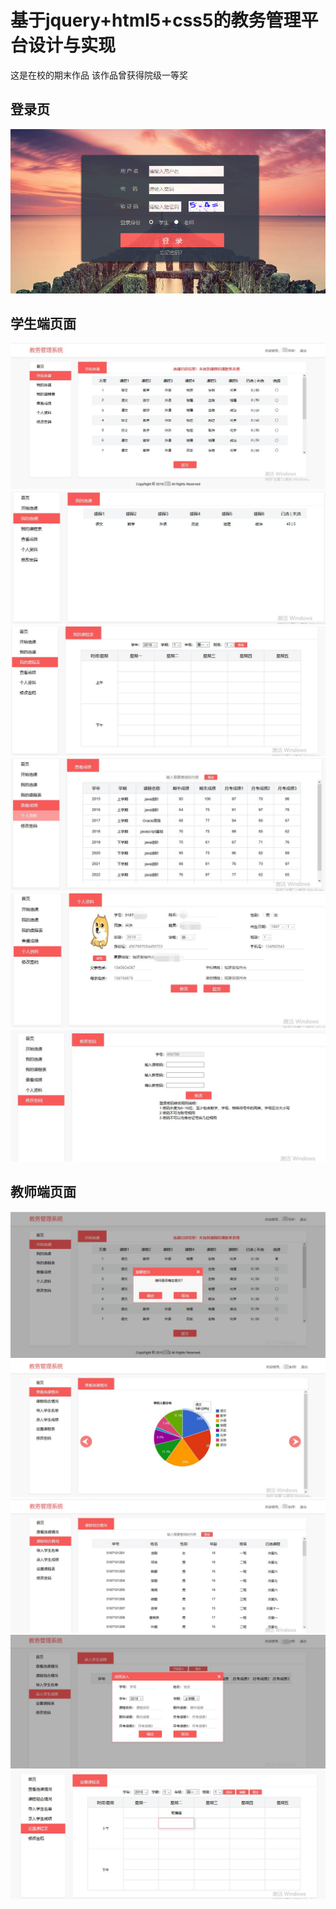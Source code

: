 # 基于jquery+html5+css5的教务管理平台设计与实现
这是在校的期末作品
该作品曾获得院级一等奖

## 登录页
![image](https://github.com/song285/images/blob/master/QQ%E5%9B%BE%E7%89%8720191206135001.png)

## 学生端页面
![image](https://github.com/song285/images/blob/master/QQ%E6%88%AA%E5%9B%BE20191206135059.jpg)
![image](https://github.com/song285/images/blob/master/QQ%E6%88%AA%E5%9B%BE20191206135125.jpg)
![image](https://github.com/song285/images/blob/master/QQ%E6%88%AA%E5%9B%BE20191206135137.jpg)
![image](https://github.com/song285/images/blob/master/QQ%E6%88%AA%E5%9B%BE20191206135146.jpg)
![image](https://github.com/song285/images/blob/master/QQ%E6%88%AA%E5%9B%BE20191206135217.jpg)
![image](https://github.com/song285/images/blob/master/QQ%E6%88%AA%E5%9B%BE20191206135230.jpg)

## 教师端页面
![image](https://github.com/song285/images/blob/master/QQ%E6%88%AA%E5%9B%BE20191206135306.jpg)
![image](https://github.com/song285/images/blob/master/QQ%E6%88%AA%E5%9B%BE20191206135350.jpg)
![image](https://github.com/song285/images/blob/master/QQ%E6%88%AA%E5%9B%BE20191206135412.jpg)
![image](https://github.com/song285/images/blob/master/QQ%E6%88%AA%E5%9B%BE20191206135434.jpg)
![image](https://github.com/song285/images/blob/master/QQ%E6%88%AA%E5%9B%BE20191206135509.jpg)
